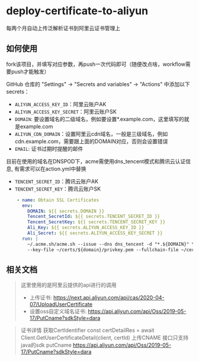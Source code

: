 # deploy-certificate-to-aliyun

每两个月自动上传泛解析证书到阿里云证书管理上

## 如何使用

fork该项目，并填写对应参数，再push一次代码即可（随便改点啥，workflow需要push才能触发）

 GitHub 仓库的 "Settings" -> "Secrets and variables" -> "Actions" 中添加以下 secrets：

- `ALIYUN_ACCESS_KEY_ID`：阿里云账户AK
- `ALIYUN_ACCESS_KEY_SECRET`：阿里云账户SK
- `DOMAIN`: 要设置域名的二级域名，例如要设置*.example.com，这里填写的就是example.com
- `ALIYUN_CDN_DOMAIN`：设置阿里云cdn域名，一般是三级域名，例如cdn.example.com，需要跟上面的DOMAIN对应，否则会设置错误
- `EMAIL`:  证书过期时提醒的邮件

目前在使用的域名在DNSPOD下，acme需使用dns_tencent模式和腾讯云认证信息, 有需求可以在action.yml中替换

- `TENCENT_SECRET_ID`：腾讯云账户AK
- `TENCENT_SECRET_KEY`：腾讯云账户SK

```yml
    - name: Obtain SSL Certificates
      env:
        DOMAIN: ${{ secrets.DOMAIN }}
        Tencent_SecretId: ${{ secrets.TENCENT_SECRET_ID }}
        Tencent_SecretKey: ${{ secrets.TENCENT_SECRET_KEY }}
        Ali_Key: ${{ secrets.ALIYUN_ACCESS_KEY_ID }}
        Ali_Secret: ${{ secrets.ALIYUN_ACCESS_KEY_SECRET }}
      run: |
        ~/.acme.sh/acme.sh --issue --dns dns_tencent -d "*.${DOMAIN}" \
        --key-file ~/certs/${domain}/privkey.pem --fullchain-file ~/certs/${domain}/fullchain.pem
```

## 相关文档

> 这里使用的是阿里云提供的api进行的调用
>
> - 上传证书: <https://next.api.aliyun.com/api/cas/2020-04-07/UploadUserCertificate>
> - 设置oss自定义域名证书: <https://api.aliyun.com/api/Oss/2019-05-17/PutCname?sdkStyle=dara>
<!-- > - 设置CDN证书：<https://next.api.aliyun.com/document/Cdn/2018-05-10/SetCdnDomainSSLCertificate> -->
> 证书详情 获取CertIdentifier
> const certDetailRes = await Client.GetUserCertificateDetail(client, certId)
> 上传CNAME 接口只支持java的sdk
> putCname <https://api.aliyun.com/api/Oss/2019-05-17/PutCname?sdkStyle=dara>
